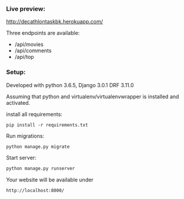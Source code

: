 ### Live preview:
http://decathlontaskbk.herokuapp.com/

Three endpoints are available:

- /api/movies
- /api/comments
- /api/top

### Setup:

Developed with python 3.6.5, Django 3.0.1 DRF 3.11.0

Assuming that python and virtualenv/virtualenvwrapper is installed and activated.

install all requirements:

```
pip install -r requirements.txt
```

Run migrations:
```python
python manage.py migrate
```

Start server:
```python
python manage.py runserver
```

Your website will be available under

```
http://localhost:8000/
```
